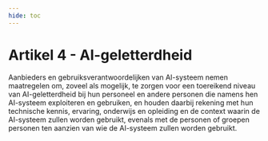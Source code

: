 ```yaml
---
hide: toc
---
```

# Artikel 4 - AI-geletterdheid

Aanbieders en gebruiksverantwoordelijken van AI-systeem nemen maatregelen om, zoveel als mogelijk, te zorgen voor een
toereikend niveau van AI-geletterdheid bij hun personeel en andere personen die namens hen AI-systeem exploiteren en
gebruiken, en houden daarbij rekening met hun technische kennis, ervaring, onderwijs en opleiding en de context waarin
de AI-systeem zullen worden gebruikt, evenals met de personen of groepen personen ten aanzien van wie de AI-systeem
zullen worden gebruikt.
